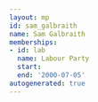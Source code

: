 ```yaml
---
layout: mp
id: sam_galbraith
name: Sam Galbraith
memberships:
- id: lab
  name: Labour Party
  start: 
  end: '2000-07-05'
autogenerated: true
---
```

